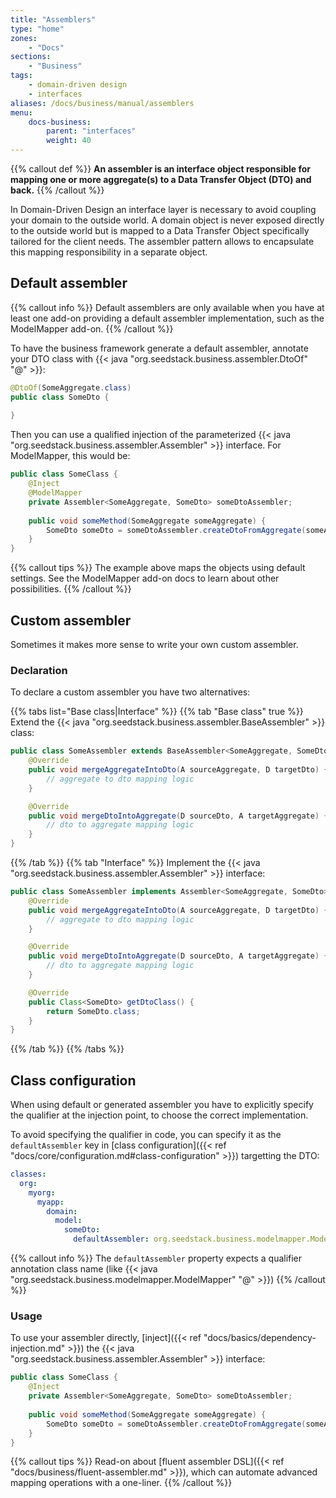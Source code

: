 ```yaml
---
title: "Assemblers"
type: "home"
zones:
    - "Docs"
sections:
    - "Business"    
tags:
    - domain-driven design
    - interfaces
aliases: /docs/business/manual/assemblers    
menu:
    docs-business:
        parent: "interfaces"
        weight: 40
---
```


{{% callout def %}}
**An assembler is an interface object responsible for mapping one or more aggregate(s) to a Data Transfer Object (DTO) 
and back.**
{{% /callout %}}
<!--more-->

In Domain-Driven Design an interface layer is necessary to avoid coupling your domain to the outside world. A domain object
is never exposed directly to the outside world but is mapped to a Data Transfer Object specifically tailored for the client
needs. The assembler pattern allows to encapsulate this mapping responsibility in a separate object.

## Default assembler

{{% callout info %}}
Default assemblers are only available when you have at least one add-on providing a default assembler implementation, such
as the ModelMapper add-on.
{{% /callout %}}

To have the business framework generate a default assembler, annotate your DTO class with {{< java "org.seedstack.business.assembler.DtoOf" "@" >}}:

```java
@DtoOf(SomeAggregate.class)
public class SomeDto {
    
}
```

Then you can use a qualified injection of the parameterized {{< java "org.seedstack.business.assembler.Assembler" >}} interface.
For ModelMapper, this would be:

```java
public class SomeClass {
    @Inject
    @ModelMapper
    private Assembler<SomeAggregate, SomeDto> someDtoAssembler;
    
    public void someMethod(SomeAggregate someAggregate) {
        SomeDto someDto = someDtoAssembler.createDtoFromAggregate(someAggregate);
    }
}
``` 

{{% callout tips %}}
The example above maps the objects using default settings. See the ModelMapper add-on docs to learn about other possibilities.
{{% /callout %}}

## Custom assembler

Sometimes it makes more sense to write your own custom assembler. 

### Declaration

To declare a custom assembler you have two alternatives:

{{% tabs list="Base class|Interface" %}}
{{% tab "Base class" true %}}
Extend the {{< java "org.seedstack.business.assembler.BaseAssembler" >}} class:

```java
public class SomeAssembler extends BaseAssembler<SomeAggregate, SomeDto> {
    @Override
    public void mergeAggregateIntoDto(A sourceAggregate, D targetDto) {
        // aggregate to dto mapping logic
    }

    @Override
    public void mergeDtoIntoAggregate(D sourceDto, A targetAggregate) {
        // dto to aggregate mapping logic
    }
}
```

{{% /tab %}}
{{% tab "Interface" %}}
Implement the {{< java "org.seedstack.business.assembler.Assembler" >}} interface:

```java
public class SomeAssembler implements Assembler<SomeAggregate, SomeDto> {
    @Override
    public void mergeAggregateIntoDto(A sourceAggregate, D targetDto) {
        // aggregate to dto mapping logic
    }

    @Override
    public void mergeDtoIntoAggregate(D sourceDto, A targetAggregate) {
        // dto to aggregate mapping logic
    }

    @Override
    public Class<SomeDto> getDtoClass() {
        return SomeDto.class;
    }
}
```
{{% /tab %}}
{{% /tabs %}}

## Class configuration

When using default or generated assembler you have to explicitly specify the qualifier at the injection point, to choose
the correct implementation.

To avoid specifying the qualifier in code, you can specify it as the `defaultAssembler` key in
[class configuration]({{< ref "docs/core/configuration.md#class-configuration" >}}) targetting the DTO:

```yaml
classes:
  org:
    myorg:
      myapp:
        domain:
          model:
            someDto:
              defaultAssembler: org.seedstack.business.modelmapper.ModelMapper
```

{{% callout info %}}
The `defaultAssembler` property expects a qualifier annotation class name (like {{< java "org.seedstack.business.modelmapper.ModelMapper" "@" >}})
{{% /callout %}}

### Usage

To use your assembler directly, [inject]({{< ref "docs/basics/dependency-injection.md" >}}) the 
{{< java "org.seedstack.business.assembler.Assembler" >}} interface: 

```java
public class SomeClass {
    @Inject
    private Assembler<SomeAggregate, SomeDto> someDtoAssembler;
    
    public void someMethod(SomeAggregate someAggregate) {
        SomeDto someDto = someDtoAssembler.createDtoFromAggregate(someAggregate);
    }
}
```

{{% callout tips %}}
Read-on about [fluent assembler DSL]({{< ref "docs/business/fluent-assembler.md" >}}), which can automate
advanced mapping operations with a one-liner.
{{% /callout %}}

